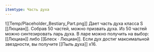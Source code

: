 ```yaml
---
itemtype: Часть духа
---
```

![[Temp/Placeholder_Bestiary_Part.png]]
Дает часть духа класса S [[Люциан]]. Собрав 50 частей, можно призвать духа. Из 50 частей можно синтезировать ларь духа. В ларе можно получить на выбор: [[Люциан]] либо [[Блеск · Люциан]]. Если дух достиг максимальной звездности, вы получите [[Пыль духа]] х16.

